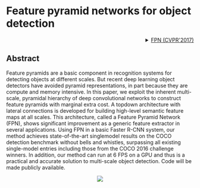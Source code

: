 # Feature pyramid networks for object detection

<!-- [OTHERS] -->

<details>
<summary align="right"><a href="https://openaccess.thecvf.com/content_cvpr_2017/html/Lin_Feature_Pyramid_Networks_CVPR_2017_paper.html">FPN (CVPR'2017)</a></summary>

```bibtex
@inproceedings{lin2017feature,
  title={Feature pyramid networks for object detection},
  author={Lin, Tsung-Yi and Doll{\'a}r, Piotr and Girshick, Ross and He, Kaiming and Hariharan, Bharath and Belongie, Serge},
  booktitle={Proceedings of the IEEE conference on computer vision and pattern recognition},
  pages={2117--2125},
  year={2017}
}
```

</details>

## Abstract

<!-- [ABSTRACT] -->

Feature pyramids are a basic component in recognition systems for detecting objects at different scales. But recent deep learning object detectors have avoided pyramid representations, in part because they are compute and memory intensive. In this paper, we exploit the inherent multi-scale, pyramidal hierarchy of deep convolutional networks to construct feature pyramids with marginal extra cost. A topdown architecture with lateral connections is developed for building high-level semantic feature maps at all scales. This architecture, called a Feature Pyramid Network (FPN), shows significant improvement as a generic feature extractor in several applications. Using FPN in a basic Faster R-CNN system, our method achieves state-of-the-art singlemodel results on the COCO detection benchmark without bells and whistles, surpassing all existing single-model entries including those from the COCO 2016 challenge winners. In addition, our method can run at 6 FPS on a GPU and thus is a practical and accurate solution to multi-scale object detection. Code will be made publicly available.

<!-- [IMAGE] -->

<div align=center>
<img src="https://user-images.githubusercontent.com/15977946/146524686-ddfe1356-77bd-46a0-a6cd-7ff418f65675.png">
</div>
